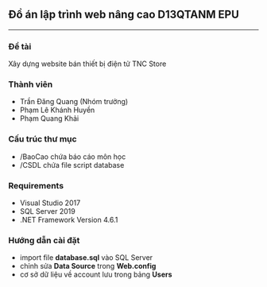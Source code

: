 ## Đồ án lập trình web nâng cao D13QTANM EPU
---
### Đề tài
Xây dựng website bán thiết bị điện tử TNC Store
### Thành viên

- Trần Đăng Quang (Nhóm trưởng)
- Phạm Lê Khánh Huyền
- Phạm Quang Khải

### Cấu trúc thư mục

- /BaoCao chứa báo cáo môn học
- /CSDL chứa file script database

### Requirements

- Visual Studio 2017
- SQL Server 2019
- .NET Framework Version 4.6.1

### Hướng dẫn cài đặt

- import file **database.sql** vào SQL Server
- chỉnh sửa **Data Source** trong **Web.config**
- cơ sở dữ liệu về account lưu trong bảng **Users**